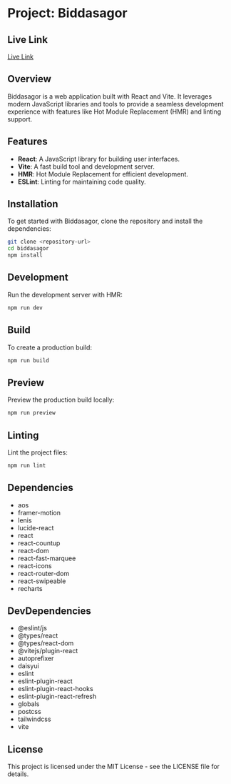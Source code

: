 # Project: Biddasagor

## Live Link

[Live Link](https://biddasagor.netlify.app/)

## Overview

Biddasagor is a web application built with React and Vite. It leverages modern JavaScript libraries and tools to provide a seamless development experience with features like Hot Module Replacement (HMR) and linting support.

## Features
- **React**: A JavaScript library for building user interfaces.
- **Vite**: A fast build tool and development server.
- **HMR**: Hot Module Replacement for efficient development.
- **ESLint**: Linting for maintaining code quality.

## Installation

To get started with Biddasagor, clone the repository and install the dependencies:

```bash
git clone <repository-url>
cd biddasagor
npm install
```

## Development

Run the development server with HMR:

```bash
npm run dev
```

## Build

To create a production build:

```bash
npm run build
```

## Preview

Preview the production build locally:

```bash
npm run preview
```

## Linting

Lint the project files:

```bash
npm run lint
```

## Dependencies

- aos
- framer-motion
- lenis
- lucide-react
- react
- react-countup
- react-dom
- react-fast-marquee
- react-icons
- react-router-dom
- react-swipeable
- recharts

## DevDependencies

- @eslint/js
- @types/react
- @types/react-dom
- @vitejs/plugin-react
- autoprefixer
- daisyui
- eslint
- eslint-plugin-react
- eslint-plugin-react-hooks
- eslint-plugin-react-refresh
- globals
- postcss
- tailwindcss
- vite

## License

This project is licensed under the MIT License - see the LICENSE file for details.


